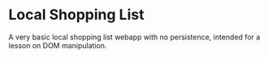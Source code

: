 # Local Shopping List
A very basic local shopping list webapp with no persistence, intended for a lesson on DOM manipulation.